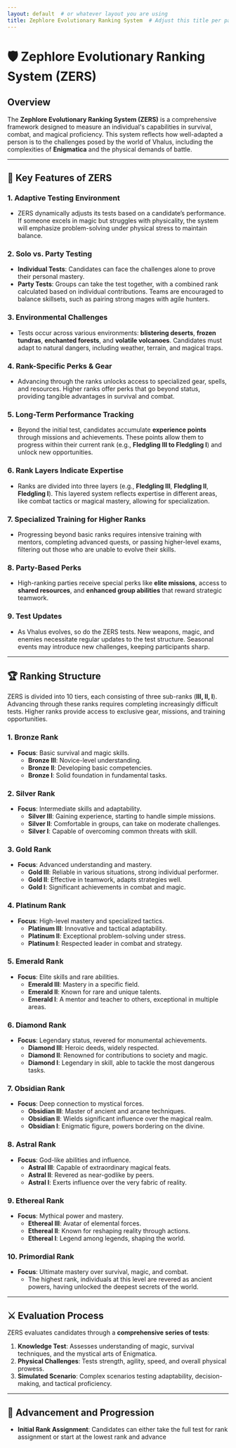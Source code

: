 ```yaml
---
layout: default  # or whatever layout you are using
title: Zephlore Evolutionary Ranking System  # Adjust this title per page
---
```


# 🛡️ Zephlore Evolutionary Ranking System (ZERS)

## **Overview**

The **Zephlore Evolutionary Ranking System (ZERS)** is a comprehensive framework designed to measure an individual's capabilities in survival, combat, and magical proficiency. This system reflects how well-adapted a person is to the challenges posed by the world of Vhalus, including the complexities of **Enigmatica** and the physical demands of battle.

---

## 🌟 **Key Features of ZERS**

### 1. **Adaptive Testing Environment**

- ZERS dynamically adjusts its tests based on a candidate’s performance. If someone excels in magic but struggles with physicality, the system will emphasize problem-solving under physical stress to maintain balance.

### 2. **Solo vs. Party Testing**

- **Individual Tests**: Candidates can face the challenges alone to prove their personal mastery.
- **Party Tests**: Groups can take the test together, with a combined rank calculated based on individual contributions. Teams are encouraged to balance skillsets, such as pairing strong mages with agile hunters.

### 3. **Environmental Challenges**

- Tests occur across various environments: **blistering deserts**, **frozen tundras**, **enchanted forests**, and **volatile volcanoes**. Candidates must adapt to natural dangers, including weather, terrain, and magical traps.

### 4. **Rank-Specific Perks & Gear**

- Advancing through the ranks unlocks access to specialized gear, spells, and resources. Higher ranks offer perks that go beyond status, providing tangible advantages in survival and combat.

### 5. **Long-Term Performance Tracking**

- Beyond the initial test, candidates accumulate **experience points** through missions and achievements. These points allow them to progress within their current rank (e.g., **Fledgling III to Fledgling I**) and unlock new opportunities.

### 6. **Rank Layers Indicate Expertise**

- Ranks are divided into three layers (e.g., **Fledgling III**, **Fledgling II**, **Fledgling I**). This layered system reflects expertise in different areas, like combat tactics or magical mastery, allowing for specialization.

### 7. **Specialized Training for Higher Ranks**

- Progressing beyond basic ranks requires intensive training with mentors, completing advanced quests, or passing higher-level exams, filtering out those who are unable to evolve their skills.

### 8. **Party-Based Perks**

- High-ranking parties receive special perks like **elite missions**, access to **shared resources**, and **enhanced group abilities** that reward strategic teamwork.

### 9. **Test Updates**

- As Vhalus evolves, so do the ZERS tests. New weapons, magic, and enemies necessitate regular updates to the test structure. Seasonal events may introduce new challenges, keeping participants sharp.

---

## 🏆 **Ranking Structure**

ZERS is divided into 10 tiers, each consisting of three sub-ranks (**III, II, I**). Advancing through these ranks requires completing increasingly difficult tests. Higher ranks provide access to exclusive gear, missions, and training opportunities.

### **1. Bronze Rank**

- **Focus**: Basic survival and magic skills.
  - **Bronze III**: Novice-level understanding.
  - **Bronze II**: Developing basic competencies.
  - **Bronze I**: Solid foundation in fundamental tasks.

### **2. Silver Rank**

- **Focus**: Intermediate skills and adaptability.
  - **Silver III**: Gaining experience, starting to handle simple missions.
  - **Silver II**: Comfortable in groups, can take on moderate challenges.
  - **Silver I**: Capable of overcoming common threats with skill.

### **3. Gold Rank**

- **Focus**: Advanced understanding and mastery.
  - **Gold III**: Reliable in various situations, strong individual performer.
  - **Gold II**: Effective in teamwork, adapts strategies well.
  - **Gold I**: Significant achievements in combat and magic.

### **4. Platinum Rank**

- **Focus**: High-level mastery and specialized tactics.
  - **Platinum III**: Innovative and tactical adaptability.
  - **Platinum II**: Exceptional problem-solving under stress.
  - **Platinum I**: Respected leader in combat and strategy.

### **5. Emerald Rank**

- **Focus**: Elite skills and rare abilities.
  - **Emerald III**: Mastery in a specific field.
  - **Emerald II**: Known for rare and unique talents.
  - **Emerald I**: A mentor and teacher to others, exceptional in multiple areas.

### **6. Diamond Rank**

- **Focus**: Legendary status, revered for monumental achievements.
  - **Diamond III**: Heroic deeds, widely respected.
  - **Diamond II**: Renowned for contributions to society and magic.
  - **Diamond I**: Legendary in skill, able to tackle the most dangerous tasks.

### **7. Obsidian Rank**

- **Focus**: Deep connection to mystical forces.
  - **Obsidian III**: Master of ancient and arcane techniques.
  - **Obsidian II**: Wields significant influence over the magical realm.
  - **Obsidian I**: Enigmatic figure, powers bordering on the divine.

### **8. Astral Rank**

- **Focus**: God-like abilities and influence.
  - **Astral III**: Capable of extraordinary magical feats.
  - **Astral II**: Revered as near-godlike by peers.
  - **Astral I**: Exerts influence over the very fabric of reality.

### **9. Ethereal Rank**

- **Focus**: Mythical power and mastery.
  - **Ethereal III**: Avatar of elemental forces.
  - **Ethereal II**: Known for reshaping reality through actions.
  - **Ethereal I**: Legend among legends, shaping the world.

### **10. Primordial Rank**

- **Focus**: Ultimate mastery over survival, magic, and combat.
  - The highest rank, individuals at this level are revered as ancient powers, having unlocked the deepest secrets of the world.

---

## ⚔️ **Evaluation Process**

ZERS evaluates candidates through a **comprehensive series of tests**:

1. **Knowledge Test**: Assesses understanding of magic, survival techniques, and the mystical arts of Enigmatica.
2. **Physical Challenges**: Tests strength, agility, speed, and overall physical prowess.
3. **Simulated Scenario**: Complex scenarios testing adaptability, decision-making, and tactical proficiency.

---

## 🎯 **Advancement and Progression**

- **Initial Rank Assignment**: Candidates can either take the full test for rank assignment or start at the lowest rank and advance
